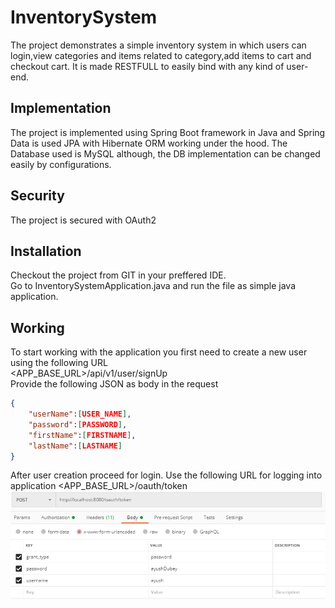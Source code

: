 # InventorySystem
The project demonstrates a simple inventory system in which users can login,view categories and items related to category,add items to cart and checkout cart.
It is made RESTFULL to easily bind with any kind of user-end.

Implementation 
---
The project is implemented using Spring Boot framework in Java and Spring Data is used JPA with Hibernate ORM working under the hood.
The Database used is MySQL although, the DB implementation can be changed easily by configurations.

Security
---
The project is secured with OAuth2 

## Installation

Checkout the project from GIT in your preffered IDE.<br>
Go to InventorySystemApplication.java and run the file as simple java application.


## Working

To start working with the application you first need to create a new user using the following URL<br>
<APP_BASE_URL>/api/v1/user/signUp <BR>
Provide the following JSON as body in the request

```JSON
{
	"userName":[USER_NAME],
	"password":[PASSWORD],
	"firstName":[FIRSTNAME],
	"lastName":[LASTNAME]
}
```

After user creation proceed for login. Use the following URL for logging into application
<APP_BASE_URL>/oauth/token <BR>
![Alt Text](/Capture.PNG)



